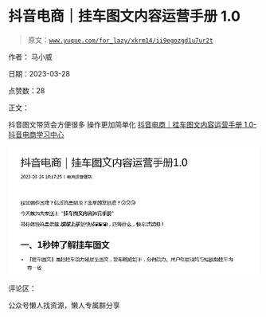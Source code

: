 # 抖音电商｜挂车图文内容运营手册 1.0

> 原文：[`www.yuque.com/for_lazy/xkrm14/ii9egozgd1u7ur2t`](https://www.yuque.com/for_lazy/xkrm14/ii9egozgd1u7ur2t)



作者： 马小威



日期：2023-03-28



点赞数：28



正文：



抖音图文带货会方便很多 操作更加简单化 [抖音电商｜挂车图文内容运营手册 1.0-抖音电商学习中心](https://school.jinritemai.com/doudian/web/article/aHkBqo4D9s91?from=buyin_douyin_rules_rulestudy)



![](img/6f82f3d739cad0531b4407b3e6c09e57.png)  

评论区：



公众号懒人找资源，懒人专属群分享

